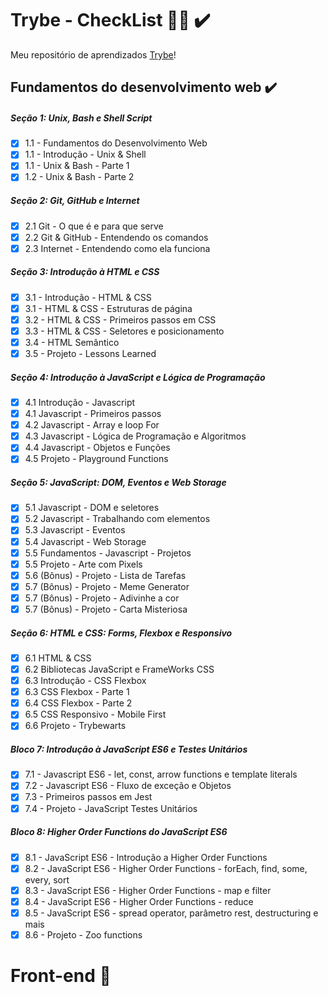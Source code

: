 # Trybe - CheckList :man_student: ✔️
Meu repositório de aprendizados [Trybe](https://www.betrybe.com/)!

## Fundamentos do desenvolvimento web ✔️

##### Seção 1: Unix, Bash e Shell Script

- [x] 1.1 - Fundamentos do Desenvolvimento Web
- [x] 1.1 - Introdução - Unix & Shell
- [x] 1.1 - Unix & Bash - Parte 1
- [x] 1.2 - Unix & Bash - Parte 2

##### Seção 2: Git, GitHub e Internet

- [x] 2.1 Git - O que é e para que serve
- [x] 2.2 Git & GitHub - Entendendo os comandos
- [x] 2.3 Internet - Entendendo como ela funciona

##### Seção 3: Introdução à HTML e CSS

- [x] 3.1 - Introdução - HTML & CSS
- [x] 3.1 - HTML & CSS - Estruturas de página
- [x] 3.2 - HTML & CSS - Primeiros passos em CSS
- [x] 3.3 - HTML & CSS - Seletores e posicionamento
- [x] 3.4 - HTML Semântico
- [x] 3.5 - Projeto - Lessons Learned

##### Seção 4: Introdução à JavaScript e Lógica de Programação

- [x] 4.1 Introdução - Javascript
- [x] 4.1 Javascript - Primeiros passos
- [x] 4.2 Javascript - Array e loop For
- [x] 4.3 Javascript - Lógica de Programação e Algoritmos
- [x] 4.4 Javascript - Objetos e Funções
- [x] 4.5 Projeto - Playground Functions

##### Seção 5: JavaScript: DOM, Eventos e Web Storage

- [x] 5.1 Javascript - DOM e seletores
- [x] 5.2 Javascript - Trabalhando com elementos
- [x] 5.3 Javascript - Eventos
- [x] 5.4 Javascript - Web Storage
- [x] 5.5 Fundamentos  - Javascript - Projetos
- [x] 5.5 Projeto - Arte com Pixels
- [x] 5.6 (Bônus) - Projeto - Lista de Tarefas
- [x] 5.7 (Bônus) - Projeto - Meme Generator
- [x] 5.7 (Bônus) - Projeto - Adivinhe a cor
- [x] 5.7 (Bônus) - Projeto - Carta Misteriosa

##### Seção 6: HTML e CSS: Forms, Flexbox e Responsivo

- [x] 6.1 HTML & CSS
- [x] 6.2 Bibliotecas JavaScript e FrameWorks CSS
- [x] 6.3 Introdução - CSS Flexbox
- [x] 6.3 CSS Flexbox - Parte 1
- [x] 6.4 CSS Flexbox - Parte 2
- [x] 6.5 CSS Responsivo - Mobile First
- [x] 6.6 Projeto - Trybewarts

##### Bloco 7: Introdução à JavaScript ES6 e Testes Unitários

- [x] 7.1 - Javascript ES6 - let, const, arrow functions e template literals
- [x] 7.2 - Javascript ES6 - Fluxo de exceção e Objetos
- [x] 7.3 - Primeiros passos em Jest
- [x] 7.4 - Projeto - JavaScript Testes Unitários

##### Bloco 8: Higher Order Functions do JavaScript ES6

- [x] 8.1 - JavaScript ES6 - Introdução a Higher Order Functions
- [x] 8.2 - JavaScript ES6 - Higher Order Functions - forEach, find, some, every, sort
- [x] 8.3 - JavaScript ES6 - Higher Order Functions - map e filter
- [x] 8.4 - JavaScript ES6 - Higher Order Functions - reduce
- [x] 8.5 - JavaScript ES6 - spread operator, parâmetro rest, destructuring e mais
- [x] 8.6 - Projeto - Zoo functions

# Front-end :construction: